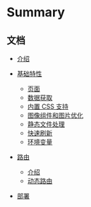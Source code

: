 <!--
 * @Author: Elton Zheng
 * @Date: 2020-08-01 09:30:36
 * @LastEditTime: 2020-08-09 22:25:22
 * @LastEditors: Please set LastEditors
 * @Description: In User Settings Edit
 * @FilePath: /react-hooks/SUMMARY.md
-->

# Summary

## 文档

- [介绍](README.md)
- [基础特性](content/ch01.md)

  - [页面](content/ch01.md)
  - [数据获取](content/ch02.md)
  - [内置 CSS 支持](content/ch03.md)
  - [图像组件和图片优化](content/ch02_1.md)
  - [静态文件处理](content/ch04.md)
  - [快速刷新](content/ch04_1.md)
  - [环境变量](content/ch05.md)

- [路由](content/ch06.md)

  - [介绍](content/ch06.md)
  - [动态路由](content/ch07.md)

- [部署](content/ch08.md)

